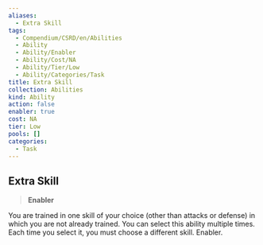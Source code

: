 ```yaml
---
aliases:
  - Extra Skill
tags:
  - Compendium/CSRD/en/Abilities
  - Ability
  - Ability/Enabler
  - Ability/Cost/NA
  - Ability/Tier/Low
  - Ability/Categories/Task
title: Extra Skill
collection: Abilities
kind: Ability
action: false
enabler: true
cost: NA
tier: Low
pools: []
categories:
  - Task
---
```

## Extra Skill    
>**Enabler**  
    
You are trained in one skill of your choice (other than attacks or defense) in which you are not already trained. You can select this ability multiple times. Each time you select it, you must choose a different skill. Enabler.